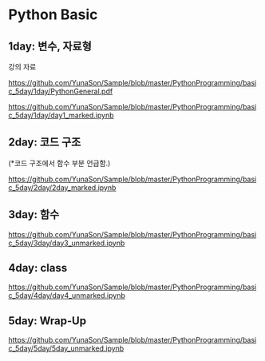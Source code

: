 # Python Basic

## 1day: 변수, 자료형

강의 자료

https://github.com/YunaSon/Sample/blob/master/PythonProgramming/basic_5day/1day/PythonGeneral.pdf

https://github.com/YunaSon/Sample/blob/master/PythonProgramming/basic_5day/1day/day1_marked.ipynb

## 2day: 코드 구조
(*코드 구조에서 함수 부분 언급함.)

https://github.com/YunaSon/Sample/blob/master/PythonProgramming/basic_5day/2day/2day_marked.ipynb


## 3day: 함수
https://github.com/YunaSon/Sample/blob/master/PythonProgramming/basic_5day/3day/day3_unmarked.ipynb



## 4day: class
https://github.com/YunaSon/Sample/blob/master/PythonProgramming/basic_5day/4day/day4_unmarked.ipynb


## 5day: Wrap-Up
https://github.com/YunaSon/Sample/blob/master/PythonProgramming/basic_5day/5day/5day_unmarked.ipynb
